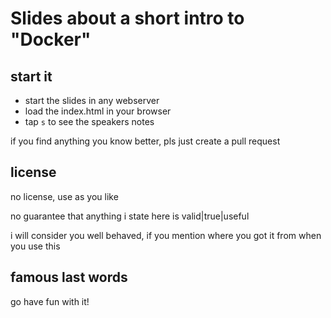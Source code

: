 # Slides about a short intro to "Docker"

## start it

- start the slides in any webserver
- load the index.html in your browser
- tap `s` to see the speakers notes

if you find anything you know better, pls just create a pull request

## license

no license, use as you like

no guarantee that anything i state here is valid|true|useful

i will consider you well behaved, if you mention where you got it from when you use this

## famous last words

go have fun with it!
